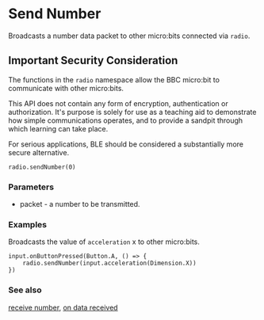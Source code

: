 # Send Number

Broadcasts a number data packet to other micro:bits connected via ``radio``.

## Important Security Consideration

The functions in the ``radio`` namespace allow the BBC micro:bit to communicate with other micro:bits.

This API does not contain any form of encryption, authentication or authorization. It's purpose is solely for use as a teaching aid to demonstrate how simple communications operates, and to provide a sandpit through which learning can take place.

For serious applications, BLE should be considered a substantially more secure alternative.

```sig
radio.sendNumber(0)
```

### Parameters

* packet - a number to be transmitted.

### Examples

Broadcasts the value of ``acceleration`` x to other micro:bits.

```blocks
input.onButtonPressed(Button.A, () => {
    radio.sendNumber(input.acceleration(Dimension.X))
})
```

### See also

[receive number](/input/receive-number), [on data received](/reference/radio/on-data-received)

